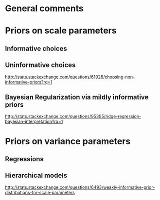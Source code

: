 
# General comments


# Priors on scale parameters

## Informative choices


## Uninformative choices

http://stats.stackexchange.com/questions/61928/choosing-non-informative-priors?rq=1


## Bayesian Regularization via mildly informative priors 

http://stats.stackexchange.com/questions/95395/ridge-regression-bayesian-interpretation?rq=1


# Priors on variance parameters

## Regressions


## Hierarchical models

http://stats.stackexchange.com/questions/6493/weakly-informative-prior-distributions-for-scale-parameters
